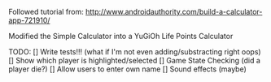 Followed tutorial from:
http://www.androidauthority.com/build-a-calculator-app-721910/

Modified the Simple Calculator into a YuGiOh Life Points Calculator

TODO:
[] Write tests!!! (what if I'm not even adding/substracting right oops)
[] Show which player is highlighted/selected
[] Game State Checking (did a player die?)
[] Allow users to enter own name
[] Sound effects (maybe)


